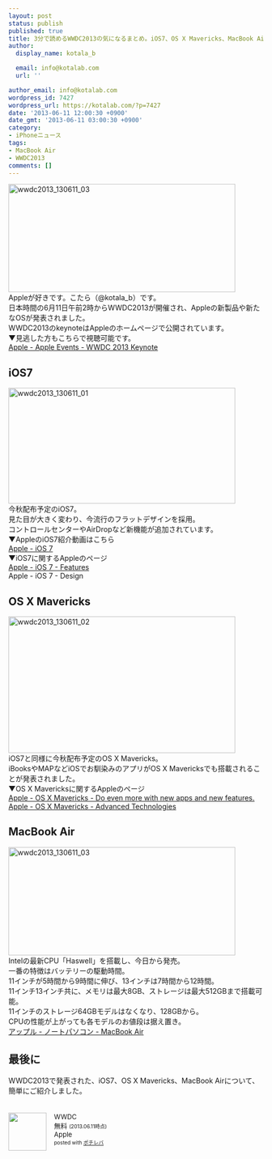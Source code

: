 ```yaml
---
layout: post
status: publish
published: true
title: 3分で読めるWWDC2013の気になるまとめ。iOS7、OS X Mavericks、MacBook Airが発表！
author:
  display_name: kotala_b

  email: info@kotalab.com
  url: ''

author_email: info@kotalab.com
wordpress_id: 7427
wordpress_url: https://kotalab.com/?p=7427
date: '2013-06-11 12:00:30 +0900'
date_gmt: '2013-06-11 03:00:30 +0900'
category:
- iPhoneニュース
tags:
- MacBook Air
- WWDC2013
comments: []
---
```

<p><img src="https://kotalab.com/wp-content/uploads/wwdc2013_130611_03-448x214.png" alt="wwdc2013_130611_03" width="448" height="214" class="alignnone size-large wp-image-7432" /><br />
Appleが好きです。こたら（@kotala_b）です。<br />
日本時間の6月11日午前2時からWWDC2013が開催され、Appleの新製品や新たなOSが発表されました。<br />
WWDC2013のkeynoteはAppleのホームページで公開されています。<br />
▼見逃した方もこちらで視聴可能です。<br />
<a href="http://www.apple.com/apple-events/june-2013/" target="_blank">Apple - Apple Events - WWDC 2013 Keynote</a><br />
<!--more--></p>
<h2>iOS7</h2>
<p><img src="https://kotalab.com/wp-content/uploads/wwdc2013_130611_01-448x229.png" alt="wwdc2013_130611_01" width="448" height="229" class="alignnone size-large wp-image-7430" /><br />
今秋配布予定のiOS7。<br />
見た目が大きく変わり、今流行のフラットデザインを採用。<br />
コントロールセンターやAirDropなど新機能が追加されています。<br />
▼AppleのiOS7紹介動画はこちら<br />
<a href="http://www.apple.com/ios/ios7/#video" target="_blank">Apple - iOS 7</a><br />
▼iOS7に関するAppleのページ<br />
<a href="http://www.apple.com/ios/ios7/features/" target="_blank">Apple - iOS 7 - Features</a><br />
<span class="removed_link" title="http://www.apple.com/ios/ios7/design/">Apple - iOS 7 - Design</span></p>
<h2>OS X Mavericks</h2>
<p><img src="https://kotalab.com/wp-content/uploads/wwdc2013_130611_02-448x270.png" alt="wwdc2013_130611_02" width="448" height="270" class="alignnone size-large wp-image-7431" /><br />
iOS7と同様に今秋配布予定のOS X Mavericks。<br />
iBooksやMAPなどiOSでお馴染みのアプリがOS X Mavericksでも搭載されることが発表されました。<br />
▼OS X Mavericksに関するAppleのページ<br />
<a href="http://www.apple.com/osx/preview/" target="_blank">Apple - OS&nbsp;X Mavericks - Do even more with new apps and new features.</a><br />
<a href="http://www.apple.com/osx/preview/advanced-technologies.html" target="_blank">Apple - OS&nbsp;X Mavericks - Advanced Technologies</a></p>
<h2>MacBook Air</h2>
<p><img src="https://kotalab.com/wp-content/uploads/wwdc2013_130611_03-448x214.png" alt="wwdc2013_130611_03" width="448" height="214" class="alignnone size-large wp-image-7432" /><br />
Intelの最新CPU「Haswell」を搭載し、今日から発売。<br />
一番の特徴はバッテリーの駆動時間。<br />
11インチが5時間から9時間に伸び、13インチは7時間から12時間。<br />
11インチ13インチ共に、メモリは最大8GB、ストレージは最大512GBまで搭載可能。<br />
11インチのストレージ64GBモデルはなくなり、128GBから。<br />
CPUの性能が上がっても各モデルのお値段は据え置き。<br />
<a href="http://www.apple.com/jp/macbook-air/" target="_blank">アップル - ノートパソコン - MacBook Air</a></p>
<h2>最後に</h2>
<p>WWDC2013で発表された、iOS7、OS X Mavericks、MacBook Airについて、簡単にご紹介しました。</p>
<div class="pochireba" style="text-align:left;font-size:small;padding:20px 0;/zoom: 1;overflow: hidden;"><span class="removed_link" title="http://click.linksynergy.com/fs-bin/click?id=d2yYUp776R4&amp;subid=&amp;offerid=94348.1&amp;type=3&amp;tmpid=3910&amp;RD_PARM1=https%253A%252F%252Fitunes.apple.com%252Fjp%252Fapp%252Fwwdc%252Fid640199958%253Fmt%253D8%2526uo%253D4"><img src="http://a315.phobos.apple.com/us/r1000/081/Purple2/v4/61/fc/50/61fc50dd-6a4e-d5bc-862c-3abfa91a7ff5/mzl.titghccv.png" width="75" height="75" style="float:left;margin:0 15px 0 0;" class="pochi_img" ></span>
<div class="pochi_info" style="text-align:left;/zoom: 1;overflow: hidden;">
<div class="pochi_name"><span class="removed_link" title="http://click.linksynergy.com/fs-bin/click?id=d2yYUp776R4&amp;subid=&amp;offerid=94348.1&amp;type=3&amp;tmpid=3910&amp;RD_PARM1=https%253A%252F%252Fitunes.apple.com%252Fjp%252Fapp%252Fwwdc%252Fid640199958%253Fmt%253D8%2526uo%253D4">WWDC</span></div>
<div class="pochi_price" style="display:inline;">無料</div>
<div class="pochi_time" style="font-size:x-small;display:inline;">(2013.06.11時点)</div>
<div class="pochi_seller"><span class="removed_link" title="http://click.linksynergy.com/fs-bin/click?id=d2yYUp776R4&amp;subid=&amp;offerid=94348.1&amp;type=3&amp;tmpid=3910&amp;RD_PARM1=https%253A%252F%252Fitunes.apple.com%252Fjp%252Fartist%252Fapple%252Fid284417353%253Fmt%253D12%2526uo%253D4">Apple</span></div>
<div class="pochi_post" style="font-size:x-small;">posted with <a href="http://pochireba.com">ポチレバ</a></div>
</div>
<div class="pochireba-footer" style="clear: left"></div>
</div>
